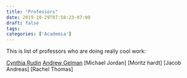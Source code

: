 ```yaml
---
title: "Professors"
date: 2019-10-29T07:58:23-07:00
draft: false 
tags: 
categories: ['Academia']
---
```


This is list of professors who are doing really cool work:

[Cynthia Rudin](https://users.cs.duke.edu/~cynthia/)
[Andrew Gelman](http://www.stat.columbia.edu/~gelman/)
[Michael Jordan]
[Moritz hardt]
[Jacob Andreas]
[Rachel Thomas]
